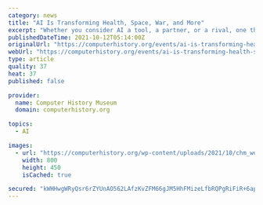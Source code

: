 ```yaml
---
category: news
title: "AI Is Transforming Health, Space, War, and More"
excerpt: "Whether you consider AI a tool, a partner, or a rival, one thing is certain: AI will alter your experiences and permanently change your relationship with reality. The good news? We can still decide how."
publishedDateTime: 2021-10-12T05:14:00Z
originalUrl: "https://computerhistory.org/events/ai-is-transforming-health-space-war-and-more/"
webUrl: "https://computerhistory.org/events/ai-is-transforming-health-space-war-and-more/"
type: article
quality: 37
heat: 37
published: false

provider:
  name: Computer History Museum
  domain: computerhistory.org

topics:
  - AI

images:
  - url: "https://computerhistory.org/wp-content/uploads/2021/10/chm_website_live_ph1.jpg"
    width: 800
    height: 450
    isCached: true

secured: "kWHHwgWRyQsr6rZYUnAO562LAfzKvZFM66gJM5HhFMizeLfbRQPgRiFiR+6apDIN4fFdoyLmaz1RUo0R/Kro//Le3pj0C4CfwO//LZ5zSgv+tscPWl8ZtJVHgiQYakH/ZFtYwxaxrEHs5iMZx5NJokwiC8PNV/36+Ynfz6EilKwqXuhnIDjtFD76q58XdReOgi3fd+QqvGed74lTv3hffzYUDclzD4Rw2mHKQjAZ8TF18c6yUmug+NyN4GPZsii7qeSmAaDBGp6JVBq2o7E0J2hoQZtHUoWXEAbgISI81XWqtCPZ7atqfUV3edMdov7Q96WrU0URHModTOtqcAOs+C6+GwyY7Thxs4alrxGK7YI=;UBfuQoS1QXEtDhx62wTzNQ=="
---
```


